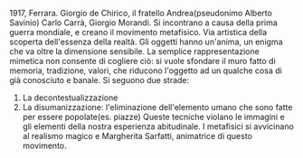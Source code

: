 1917, Ferrara. Giorgio de Chirico, il fratello Andrea(pseudonimo Alberto Savinio) Carlo Carrà, Giorgio Morandi.
Si incontrano a causa della prima guerra mondiale, e creano il movimento metafisico. Via artistica della scoperta dell'essenza della realtà. Gli oggetti hanno un'anima, un enigma che va oltre la dimensione sensibile. La semplice rappresentazione mimetica non consente di cogliere ciò: si vuole sfondare il muro fatto di memoria, tradizione, valori, che riducono  l'oggetto ad un qualche cosa di già conosciuto e banale.
Si seguono due strade: 
1. La decontestualizzazione
2. La disumanizzazione: l'eliminazione dell'elemento umano che sono fatte per essere popolate(es. piazze)
Queste tecniche violano le immagini e gli elementi della nostra esperienza abitudinale. 
I metafisici si avvicinano al realismo magico e Margherita Sarfatti, animatrice di questo movimento.
